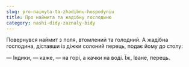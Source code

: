 ```yaml
---
slug: pro-naimyta-ta-zhadibnu-hospodyniu
title: Про наймита та жадібну господиню
category: nashi-didy-zaznaly-bidy
---
```

Повернувся наймит з поля, втомлений та голодний. А жадібна господина, діставши із діжки солоний перець, подає йому до столу:

— Індики, — каже, — на горі, а качки на воді. Їж, Іване, перець.
